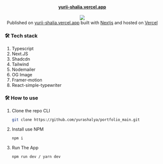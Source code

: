 <h4 align="center">
 <a href="https://yurii-shalia.vercel.app" alt="author" target="_blank">
      yurii-shalia.vercel.app
  </a>
</h4>
<p align="center">
  <a href="https://github.com/yurashalya" alt="author"></a>
        <img src="https://github.com/user-attachments/assets/e637ca25-96f7-45f5-a9e7-04cbcc56ec25" /></a> </br>
  Published on <a href="https://yurii-shalia.vercel.app" target="_blank">yurii-shalia.vercel.app</a> built with <a href="https://nextjs.org/" target="_blank">Nextjs</a> and hosted on <a href="https://vercel.com/" target="_blank">Vercel</a>
</p>

### 🛠 Tech stack

1. Typescript
2. Next.JS
3. Shadcdn
4. Tailwind
5. Nodemailer
6. OG Image
7. Framer-motion
8. React-simple-typewriter

### 🛠 How to use

1. Clone the repo CLI

   ```sh
   git clone https://github.com/yurashalya/portfolio_main.git
   ```

2. Install use NPM 

   ```sh
   npm i
   ```

3. Run The App

   ```sh
   npm run dev / yarn dev
   ```
